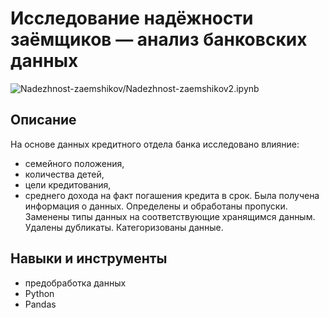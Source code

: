 # Исследование надёжности заёмщиков — анализ банковских данных

![Nadezhnost-zaemshikov/Nadezhnost-zaemshikov2.ipynb](Nadezhnost-zaemshikov/Nadezhnost-zaemshikov2.ipynb)

## Описание
На основе данных кредитного отдела банка исследовано влияние:
* семейного положения,
* количества детей,
* цели кредитования,
* среднего дохода
на факт погашения кредита в срок. Была получена информация о данных. Определены и обработаны пропуски. Заменены типы данных на соответствующие хранящимся данным. Удалены дубликаты. Категоризованы данные.

## Навыки и инструменты
- предобработка данных
- Python
- Pandas
